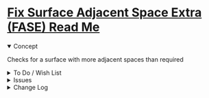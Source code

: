 # [Fix Surface Adjacent Space Extra (FASE) Read Me]( #xxxxx/README.md )

<details open>

<summary>Concept</summary>

Checks for a surface with more adjacent spaces than required

</details>

<details>

<summary>To Do / Wish List</summary>


</details>

<details>

<summary>Issues</summary>


</details>

<details>

<summary>Change Log</summary>

### 2019-05-16 ~ Theo

* F - FASE.js: Add readme and button
* F - First commit

</details>